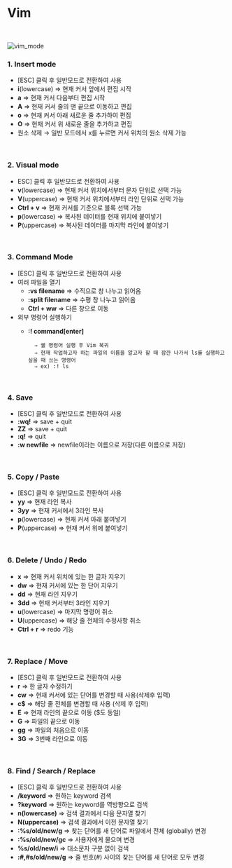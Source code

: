 # Vim
<br/>

![vim_mode](https://github.com/YYYEJI/GBC33_ProgrammerBase/blob/master/송예지/img/vim_mode.png?raw=true)

### 1.  Insert mode
- [ESC] 클릭 후 일반모드로 전환하여 사용
- **i**(lowercase) ⇒  현재 커서 앞에서 편집 시작
- **a** ⇒ 현재 커서 다음부터 편집 시작
- **A** ⇒ 현재 커서 줄의 맨 끝으로 이동하고 편집
- **o** ⇒ 현재 커서 아래 새로운 줄 추가하여 편집
- **O** ⇒ 현재 커서 위 새로운 줄을 추가하고 편집
- 원소 삭제 → 일반 모드에서 x를 누르면 커서 위치의 원소 삭제 가능


<br/>


### 2. Visual mode
- ESC] 클릭 후 일반모드로 전환하여 사용
- **v**(lowercase) ⇒ 현재 커서 위치에서부터 문자 단위로 선택 가능
- **V**(uppercase) ⇒ 현재 커서 위치에서부터 라인 단위로 선택 가능
- **Ctrl + v** ⇒ 현재 커서를 기준으로 블록 선택 가능
- **p**(lowercase) ⇒ 복사된 데이터를 현재 위치에 붙여넣기
- **P**(uppercase) ⇒ 복사된 데이터를 마지막 라인에 붙여넣기

<br/>

###  3. Command Mode
- [ESC] 클릭 후 일반모드로 전환하여 사용
- 여러 파일을 열기
    - **:vs filename** ⇒ 수직으로 창 나누고 읽어옴
    - **:split filename** ⇒ 수평 창 나누고 읽어옴
    - **Ctrl + ww** ⇒ 다른 창으로 이동
- 외부 명령어 실행하기
    - **:! command[enter]** 
        
            ⇒ 쉘 명령어 실행 후 Vim 복귀
            ⇒ 현재 작업하고자 하는 파일의 이름을 알고자 할 때 잠깐 나가서 ls를 실행하고 싶을 때 쓰는 명령어
            ⇒ ex) :! ls

<br/>

### 4. Save
- [ESC] 클릭 후 일반모드로 전환하여 사용
- **:wq!** ⇒  save + quit
- **ZZ** ⇒ save + quit
- **:q!** ⇒ quit
- **:w newfile** ⇒ newfile이라는 이름으로 저장(다른 이름으로 저장)



<br/>

### 5. Copy / Paste
- [ESC] 클릭 후 일반모드로 전환하여 사용
- **yy** ⇒ 현재 라인 복사
- **3yy** ⇒ 현재 커서에서 3라인 복사
- **p**(lowercase) ⇒ 현재 커서 아래 붙여넣기
- **P**(uppercase) ⇒ 현재 커서 위에 붙여넣기

<br/>

### 6. Delete / Undo / Redo
- **x** ⇒ 현재 커서 위치에 있는 한 글자 지우기
- **dw** ⇒ 현재 커서에 있는 한 단어 지우기
- **dd** ⇒ 현재 라인 지우기
- **3dd** ⇒ 현재 커서부터 3라인 지우기
- **u**(lowercase) ⇒ 마지막 명령어 취소
- **U**(uppercase) ⇒ 해당 줄 전체의 수정사항 취소
- **Ctrl + r** ⇒ redo 기능

<br/>

### 7. Replace / Move
- [ESC] 클릭 후 일반모드로 전환하여 사용
- **r** ⇒ 한 글자 수정하기
- **cw** ⇒ 현재 커서에 있는 단어를 변경할 때 사용(삭제후 입력)
- **c$** ⇒ 해당 줄 전체를 변경할 때 사용 (삭제 후 입력)
- **E** ⇒ 현재 라인의 끝으로 이동 ($도 동일)
- **G** ⇒ 파일의 끝으로 이동
- **gg** ⇒ 파일의 처음으로 이동
- **3G** ⇒ 3번째 라인으로 이동

<br/>

### 8. Find / Search / Replace
- [ESC] 클릭 후 일반모드로 전환하여 사용
- **/keyword** ⇒ 원하는 keyword 검색
- **?keyword** ⇒ 원하는 keyword를 역방향으로 검색
- **n(lowercase)** ⇒ 검색 결과에서 다음 문자열 찾기
- **N(uppercase)** ⇒ 검색 결과에서 이전 문자열 찾기
- **:%s/old/new/g** ⇒ 찾는 단어를 새 단어로 파일에서 전체 (globally) 변경
- **:%s/old/new/gc** ⇒ 사용자에게 물으며 변경
- **%s/old/new/i** ⇒ 대소문자 구분 없이 검색
- **:#,#s/old/new/g** ⇒ 줄 번호(#) 사이의 찾는 단어를 새 단어로 모두 변경


